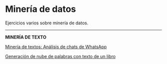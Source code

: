 # Minería de datos
Ejercicios varios sobre minería de datos. 

---
**MINERÍA DE TEXTO**

[Minería de textos: Análisis de chats de WhatsApp](texto/01/)

[Generación de nube de palabras con texto de un libro](texto/02/)

